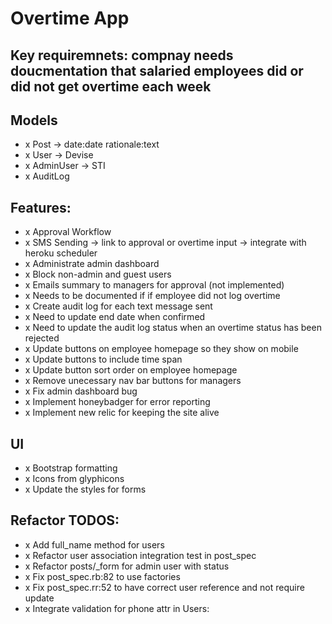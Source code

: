 # Overtime App

## Key requiremnets: compnay needs doucmentation that salaried employees did or did not get overtime each week

## Models
- x Post -> date:date rationale:text
- x User -> Devise
- x AdminUser -> STI
- x AuditLog

## Features:
- x Approval Workflow
- x SMS Sending -> link to approval or overtime input -> integrate with heroku scheduler
- x Administrate admin dashboard
- x Block non-admin and guest users
- x Emails summary to managers for approval (not implemented)
- x Needs to be documented if if employee did not log overtime
- x Create audit log for each text message sent
- x Need to update end date when confirmed
- x Need to update the audit log status when an overtime status has been rejected
- x Update buttons on employee homepage so they show on mobile
- x Update buttons to include time span
- x Update button sort order on employee homepage
- x Remove unecessary nav bar buttons for managers
- x Fix admin dashboard bug
- x Implement honeybadger for error reporting
- x Implement new relic for keeping the site alive

## UI
- x Bootstrap formatting
- x Icons from glyphicons
- x Update the styles for forms

## Refactor TODOS:
- x Add full_name method for users
- x Refactor user association integration test in post_spec
- x Refactor posts/_form for admin user with status
- x Fix post_spec.rb:82 to use factories
- x Fix post_spec.rr:52 to have correct user reference and not require update
- x Integrate validation for phone attr in Users: